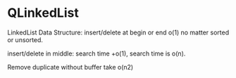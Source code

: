 # QLinkedList

LinkedList Data Structure:
insert/delete at begin or end  o(1) no matter sorted or unsorted.

insert/delete in middle: search time +o(1), search time is o(n). 

Remove duplicate without buffer take o(n2)
